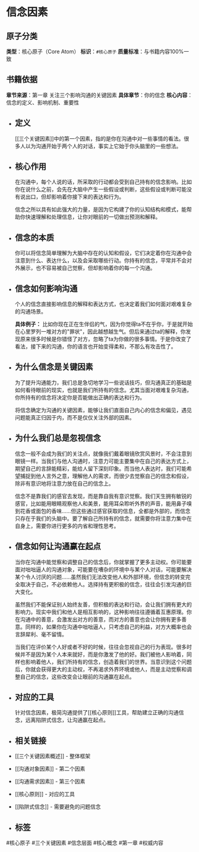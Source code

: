 # 信念因素

## 原子分类
**类型**：核心原子（Core Atom）
**标识**：`#核心原子`
**质量标准**：与书籍内容100%一致

## 书籍依据
**章节来源**：第一章 关注三个影响沟通的关键因素
**具体章节**：你的信念
**核心内容**：信念的定义、影响机制、重要性

- ## 定义
  [[三个关键因素]]中的第一个因素，指的是你在沟通中对一些事情的看法。很多人以为沟通开始于两个人的对话，事实上它始于你头脑里的一些想法。
- ## 核心作用
  在沟通中，每个人说的话，所采取的行动都会受到自己持有的信念影响。比如你在说什么之前，会先在大脑中产生一些假设或判断，这些假设或判断可能没有说出口，但却影响着你接下来的表达和行为。
  
  信念之所以具有如此强大的力量，是因为它构建了你的认知结构和模式，能帮助你快速理解和处理信息，让你对眼前的一切做出预测和解释。
- ## 信念的本质
  你可以将信念简单理解为大脑中存在的认知和假设，它们决定着你在沟通中会注意到什么、表达什么，以及会采取哪些行动。你持有的信念，平常并不会对外展示，也不容易被自己觉察，但却影响着你的每一个沟通。
- ## 信念如何影响沟通
  个人的信念直接影响信息的解释和表达方式，也决定着我们如何面对艰难复杂的沟通场景。
  
  **具体例子：**
  比如你现在正在生伴侣的气，因为你觉得ta不在乎你，于是就开始在心里罗列一堆对方的"罪状"，因此越想越生气。但后来通过ta的解释，你发现原来很多时候是你错怪了对方，忽略了ta为你做的很多事情。于是你改变了看法，接下来的沟通，你的语言也开始变得柔和，不那么有攻击性了。
- ## 为什么信念是关键因素
  为了提升沟通能力，我们总是急切地学习一些说话技巧，但沟通真正的基础是如何看待眼前的现实，也就是我们所持有的信念。尤其当面对艰难复杂沟通，你所持有的信念将决定你是否能做出正确的表达和行为。
  
  将信念确定为沟通的关键因素，能够让我们直面自己内心的信念和偏见，遇见问题能真正归因于内，而不是仅仅关注外部的因素。
- ## 为什么我们总是忽视信念
  信念一般不会成为我们的关注点，就像我们戴着眼镜欣赏风景时，不会注意到眼镜一样。当我们与他人沟通时，注意力可能主要集中在自己的表达方式上，期望自己的言辞能精彩，能给人留下深刻印象。而当他人表达时，我们可能希望捕捉到他人言外之意，理解他人的需求，而很少去觉察自己的信念和假设，除非有意识地将注意力放在自己的信念上。
  
  信念不是靠我们的感官去发现，而是靠自我有意识觉察。我们天生拥有敏锐的感官，比如能用眼睛观察他人和美景，能用耳朵聆听外界的声音，能用鼻子嗅到花香或面包的香味……但这些通过感官获取的信息，全都是外部的，而信念只存在于我们的头脑中。要了解自己所持有的信念，就需要你将注意力集中在自身上，需要你进行更多的内省和理性思考。
- ## 信念如何让沟通赢在起点
  当你在沟通中能觉察和调整自己的信念后，你就掌握了更多主动权。你可能要面对咄咄逼人的沟通对象，可能要在嘈杂的环境中与某个人对话，可能要解决某个令人讨厌的问题……虽然我们无法改变他人和外部环境，但信念的转变完全取决于自己，不必依赖他人。选择持有更积极的信念，往往会引发沟通的巨大变化。
  
  虽然我们不能保证别人始终友善，但积极的表达和行动，会让我们拥有更大的影响力。现实中我们和他人是相互影响的，这种影响往往遵循着互惠原理。你在沟通中的善意，会激发出对方的善意，而对方的善意也会让你拥有更多善意。同样的，如果你在沟通中咄咄逼人，只考虑自己的利益，对方大概率也会言辞犀利、毫不留情。
  
  当我们在评价某个人好或者不好的时候，往往会忽视自己的行为表现。很多时候并不是因为某个人本来就好，而是你激发了他的好。我们被他人影响着，同样也影响着他人，我们所持有的信念，创造着我们的世界。当意识到这个问题后，你就会获得更大的主动权，不再渴求外界环境或他人，而是主动觉察和调整自己的信念，这些改变会让眼前的沟通赢在起点。
- ## 对应的工具
  针对信念因素，极简沟通提供了[[核心原则]]工具，帮助建立正确的沟通信念，远离陷阱式信念，让沟通赢在起点。
- ## 相关链接
- [[三个关键因素概述]] - 整体框架
- [[沟通对象因素]] - 第二个因素
- [[沟通需求因素]] - 第三个因素
- [[核心原则]] - 对应的工具
- [[陷阱式信念]] - 需要避免的问题信念
- ## 标签
#核心原子 #三个关键因素 #信念层面 #核心概念 #第一章 #权威内容